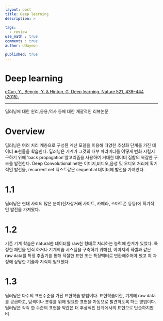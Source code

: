 ```yaml
---
layout: post
title: Deep learning
description: >
  
tags:
  - review
use_math : true
comments : true
author: Udayeon

published: true
---
```


# Deep learning
[eCun, Y., Bengio, Y. & Hinton, G. Deep learning. Nature 521, 436–444 (2015).](htps://doi.org/10.1038/nature14539)
* * *
딥러닝에 대한 원리,응용,역사 등에 대한 개괄적인 리뷰논문

# Overview
딥러닝은 여러 처리 계층으로 구성된 계산 모델을 이용해 다양한 추상화 단계를 가진 데이터 표현들을 학습한다. 딥러닝은 기계가 그것의 내부 
파라미터를 어떻게 변화 시킬지 구하기 위해 'back propagation'알고리즘을 사용하여 거대한 데이터 집합의 복잡한 구조를 발견한다. 
Deep Convolutional net는 이미지,비디오,음성 및 오디오 처리에 획기적인 발전을, recurrent net 텍스트같은 sequential 데이터에 발전을 가져왔다.

# 1.1
딥러닝은 현대 사회의 많은 분야(전자상거래 사이트, 카메라, 스마트폰 등등)에 획기적인 발전을 가져왔다. 

# 1.2
기존 기계 학습은 natural한 데이터를 raw한 형태로 처리하는 능력에 한계가 있었다. 특정한 패턴을 인식 하거나 기계학습 시스템을 구축하기 위해선,
이미지의 픽셀과 같은 raw data를 특징 추출기를 통해 적절한 표현 또는 특징벡터로 변환해주어야 했고 이 과정에 상당한 기술과 지식이 필요했다.

# 1.3
딥러닝은 다수의 표현수준을 가진 표현학습 방법이다. 표현학습이란, 기계에 raw data를 공급하고, 탐색이나 분류를 위해 필요한 표현을 자동으로
발견하도록 하는 방법이다.딥러닝은 각각 한 수준의 표현을 약간은 더 추상적인 단계에서의 표현으로 단순하지만 비

